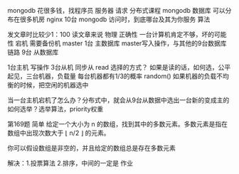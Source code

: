 mongodb
花很多钱，找程序员 服务器
请求 分布式课程
mongodb 数据库 可以分布在很多机房 nginx
10台 mongodb
访问时，到底哪台及其为你服务
算法

发文章时比较少1：100 读文章来说
物理 正确性 一台计算机肯定不够，坏的可能性
宕机 需要备份机 master
1台 主数据库 master写入操作，与其他的9台数据库 链路
9台 从数据库

1台主机 写操作   3台从机 同步从
read               选择的方式？
如果是读的话，如何选，公平起见，三台机器，负载量 每台机器都有1/3的概率 random()
如果机器的负载不均衡的时候，把空闲的机器选中

当一台主机宕机了怎么办？分布式中，就会从9台从数据中选出一台新的变成主的
如何选举？选举算法，priority权重

第169题 简单
给定一个大小为 n 的数组，找到其中的多数元素。多数元素是指在数组中出现次数大于 ⌊ n/2 ⌋ 的元素。

你可以假设数组是非空的，并且给定的数组总是存在多数元素

解决：1.投票算法 2.排序，中间的一定是 作业
